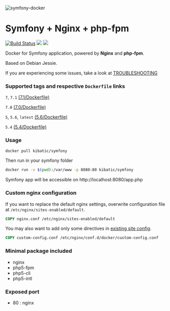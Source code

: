 ![symfony-docker](http://i.imgur.com/vc5ZVqL.png?2)

# Symfony + Nginx + php-fpm
[![Build Status](https://travis-ci.org/kibatic/symfony-docker.svg?branch=master)](https://travis-ci.org/kibatic/symfony-docker)
[![](https://images.microbadger.com/badges/image/kibatic/symfony:latest.svg)](https://microbadger.com/images/kibatic/symfony:latest "Get your own image badge on microbadger.com")
[![](https://images.microbadger.com/badges/version/kibatic/symfony:latest.svg)](https://microbadger.com/images/kibatic/symfony:latest "Get your own version badge on microbadger.com")


Docker for Symfony application, powered by **Nginx** and **php-fpm**.

Based on Debian Jessie.

If you are experiencing some issues, take a look at [TROUBLESHOOTING](TROUBLESHOOTING.md)

### Supported tags and respective `Dockerfile` links

`7`, `7.1` [(7.1/Dockerfile)](https://github.com/kibatic/symfony-docker/blob/master/7.1/Dockerfile)

`7.0` [(7.0/Dockerfile)](https://github.com/kibatic/symfony-docker/blob/master/7.0/Dockerfile)

`5`, `5.6`, `latest` [(5.6/Dockerfile)](https://github.com/kibatic/symfony-docker/blob/master/5.6/Dockerfile)

`5.4` [(5.4/Dockerfile)](https://github.com/kibatic/symfony-docker/blob/master/5.4/Dockerfile)

### Usage

```bash
docker pull kibatic/symfony
```

Then run in your symfony folder

```bash
docker run -v $(pwd):/var/www -p 8080:80 kibatic/symfony
```

Symfony app will be accessible on http://localhost:8080/app.php

### Custom nginx configuration

If you want to replace the default nginx settings, overwrite configuration file at `/etc/nginx/sites-enabled/default`.

```dockerfile
COPY nginx.conf /etc/nginx/sites-enabled/default
```

You may also want to add only some directives in [existing site config](config/vhost.conf#L5).

```dockerfile
COPY custom-config.conf /etc/nginx/conf.d/docker/custom-config.conf
```

### Minimal package included

* nginx
* php5-fpm
* php5-cli
* php5-intl

### Exposed port
* 80 : nginx
